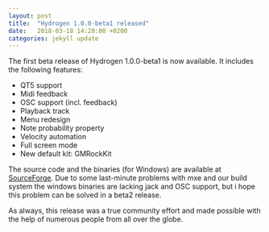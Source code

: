 ```yaml
---
layout: post
title:  "Hydrogen 1.0.0-beta1 released"
date:   2018-03-18 14:20:00 +0200
categories: jekyll update
---
```


The first beta release of Hydrogen 1.0.0-beta1 is now available.
It includes the following features:
- QT5 support
- Midi feedback
- OSC support (incl. feedback)
- Playback track
- Menu redesign
- Note probability property
- Velocity automation
- Full screen mode
- New default kit: GMRockKit

The source code and the binaries (for Windows) are available at [SourceForge](https://sourceforge.net/projects/hydrogen/files/Hydrogen/). Due to some last-minute problems with mxe and our build system the windows binaries are lacking jack and OSC support, but i hope this problem can be solved in a beta2 release.

As always, this release was a true community effort and made possible with the help of numerous people from all over the globe.
